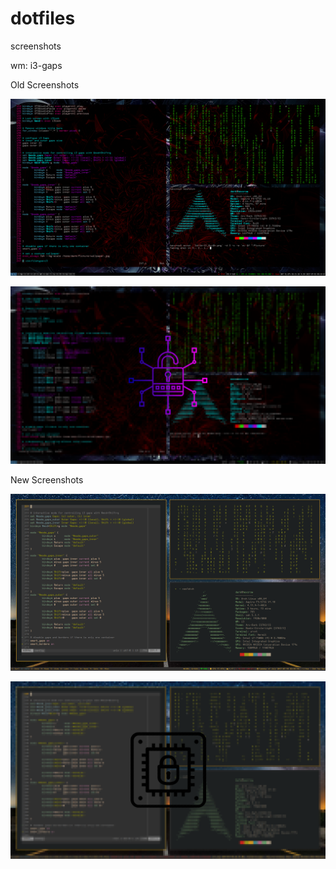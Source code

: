 # dotfiles

screenshots

wm: i3-gaps

Old Screenshots

![screenshot](https://github.com/h3xcr0w/dotfiles/blob/master/oldimg/screenshot.png?raw=true)

![lockscreen](https://github.com/h3xcr0w/dotfiles/blob/master/oldimg/lockscreen.png?raw=true)

New Screenshots

![screenshot](https://github.com/h3xcr0w/dotfiles/blob/master/img/screenshot.png?raw=true)

![lockscreen](https://github.com/h3xcr0w/dotfiles/blob/master/img/lockscreen.png?raw=true)

